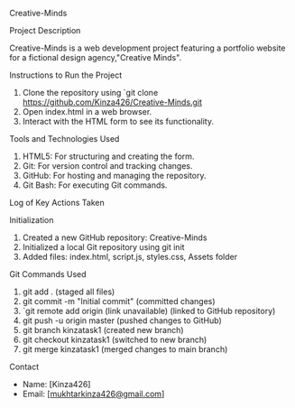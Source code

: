 Creative-Minds

Project Description

Creative-Minds is a web development project featuring a portfolio website for a fictional design agency,"Creative Minds".

Instructions to Run the Project

1. Clone the repository using `git clone https://github.com/Kinza426/Creative-Minds.git
2. Open index.html in a web browser.
3. Interact with the HTML form to see its functionality.

Tools and Technologies Used

1. HTML5: For structuring and creating the form.
2. Git: For version control and tracking changes.
3. GitHub: For hosting and managing the repository.
4. Git Bash: For executing Git commands.

Log of Key Actions Taken

Initialization

1. Created a new GitHub repository: Creative-Minds
2. Initialized a local Git repository using git init
3. Added files: index.html, script.js, styles.css, Assets folder

Git Commands Used

1. git add . (staged all files)
2. git commit -m "Initial commit" (committed changes)
3. `git remote add origin (link unavailable) (linked to GitHub repository)
4. git push -u origin master (pushed changes to GitHub)
5. git branch kinzatask1 (created new branch)
6. git checkout kinzatask1 (switched to new branch)
7. git merge kinzatask1 (merged changes to main branch)

Contact

- Name: [Kinza426]
- Email: [mukhtarkinza426@gmail.com]


